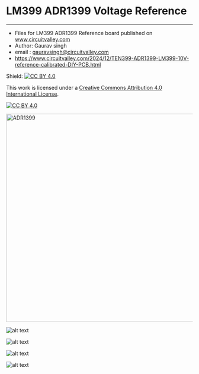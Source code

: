 # LM399 ADR1399 Voltage Reference
------------

 * Files for LM399 ADR1399 Reference board published on www.circuitvalley.com
 * Author: Gaurav singh
 * email : gauravsingh@circuitvalley.com
 * https://www.circuitvalley.com/2024/12/TEN399-ADR1399-LM399-10V-reference-calibrated-DIY-PCB.html

Shield: [![CC BY 4.0][cc-by-shield]][cc-by]

This work is licensed under a [Creative Commons Attribution 4.0 International
License][cc-by].

[![CC BY 4.0][cc-by-image]][cc-by]

[cc-by]: http://creativecommons.org/licenses/by/4.0/
[cc-by-image]: https://i.creativecommons.org/l/by/4.0/88x31.png
[cc-by-shield]: https://img.shields.io/badge/License-CC%20BY%204.0-lightgrey.svg

 <a href="https://www.youtube.com/watch?v=Ty0r_sLv-CI">
<img src="https://raw.githubusercontent.com/circuitvalley/LM399_Voltage_reference/refs/heads/master/Third_Version_V2V1/Images/ADR1399_LM399_Rererence_DIY_opensource_pcb%20(VID).jpeg" alt="ADR1399" width="830" height="560">
</a>


![alt text](https://raw.githubusercontent.com/circuitvalley/LM399_Voltage_reference/refs/heads/master/Third_Version_V2V1/Images/ADR1399_LM399_Rererence_DIY_opensource_pcb%20(8).JPG)

![alt text](https://raw.githubusercontent.com/circuitvalley/LM399_Voltage_reference/refs/heads/master/Third_Version_V2V1/Images/ADR1399_LM399_Rererence_DIY_opensource_pcb%20(15).JPG)

![alt text](https://raw.githubusercontent.com/circuitvalley/LM399_Voltage_reference/refs/heads/master/Third_Version_V2V1/Images/ADR1399_LM399_Rererence_DIY_opensource_pcb%20(12).JPG)

![alt text](https://raw.githubusercontent.com/circuitvalley/LM399_Voltage_reference/refs/heads/master/Third_Version_V2V1/Images/ADR1399_LM399_Rererence_DIY_opensource_pcb%20(1).JPG)

